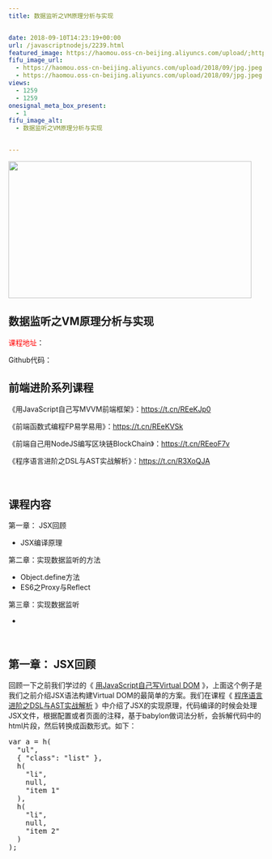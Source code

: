 ```yaml
---
title: 数据监听之VM原理分析与实现


date: 2018-09-10T14:23:19+00:00
url: /javascriptnodejs/2239.html
featured_image: https://haomou.oss-cn-beijing.aliyuncs.com/upload/;https://haomou.oss-cn-beijing.aliyuncs.com/upload/2018/09/jpg.jpeg
fifu_image_url:
  - https://haomou.oss-cn-beijing.aliyuncs.com/upload/2018/09/jpg.jpeg
  - https://haomou.oss-cn-beijing.aliyuncs.com/upload/2018/09/jpg.jpeg
views:
  - 1259
  - 1259
onesignal_meta_box_present:
  - 1
fifu_image_alt:
  - 数据监听之VM原理分析与实现


---
```

<img loading="lazy" class="alignnone" src="https://haomou.oss-cn-beijing.aliyuncs.com/upload/2018/09/jpg.jpeg?x-oss-process=image/quality,q_10/resize,m_lfit,w_200" data-src="https://haomou.oss-cn-beijing.aliyuncs.com/upload/2018/09/jpg.jpeg?x-oss-process=image/format,webp" alt="" width="480" height="270" />

## 数据监听之VM原理分析与实现

  <span style="color: #ff0000;">课程地址</span>：

  Github代码：



## 前端进阶系列课程

《用JavaScript自己写MVVM前端框架》：<https://t.cn/REeKJp0>

《前端函数式编程FP易学易用》：<https://t.cn/REeKVSk>

《前端自己用NodeJS编写区块链BlockChain》：<https://t.cn/REeoF7v>

《程序语言进阶之DSL与AST实战解析》：<https://t.cn/R3XoQJA>

&nbsp;

## 课程内容

第一章： JSX回顾

  * JSX编译原理

第二章：实现数据监听的方法

  * Object.define方法
  * ES6之Proxy与Reflect

第三章：实现数据监听

  * 

&nbsp;

## 第一章： JSX回顾



回顾一下之前我们学过的《 [用JavaScript自己写Virtual DOM][1] 》，上面这个例子是我们之前介绍JSX语法构建Virtual DOM的最简单的方案。我们在课程《 [程序语言进阶之DSL与AST实战解析][2] 》中介绍了JSX的实现原理，代码编译的时候会处理JSX文件，根据配置或者页面的注释，基于babylon做词法分析，会拆解代码中的html片段，然后转换成函数形式。如下：

<pre id="consoleLog">var a = h(
  "ul",
  { "class": "list" },
  h(
    "li",
    null,
    "item 1"
  ),
  h(
    "li",
    null,
    "item 2"
  )
);</pre>

 [1]: //fed123.oss-ap-southeast-2.aliyuncs.com/hanshushibianchengyuvirtualdom/
 [2]: //fed123.oss-ap-southeast-2.aliyuncs.com/chengxuyuyanjinjiezhidslyuastshizhanjiexi/